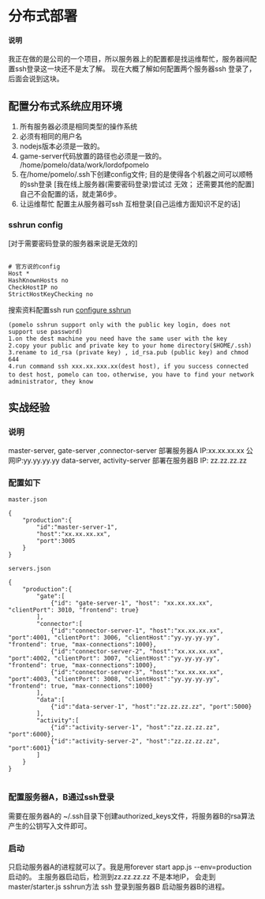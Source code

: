 # 分布式部署

#### 说明

我正在做的是公司的一个项目，所以服务器上的配置都是找运维帮忙，服务器间配置ssh登录这一块还不是太了解。
现在大概了解如何配置两个服务器ssh 登录了，后面会说到这块。

## 配置分布式系统应用环境

1. 所有服务器必须是相同类型的操作系统
2. 必须有相同的用户名
3. nodejs版本必须是一致的。 
4. game-server代码放置的路径也必须是一致的。 /home/pomelo/data/work/lordofpomelo
5. 在/home/pomelo/.ssh下创建config文件; 目的是使得各个机器之间可以顺畅的ssh登录 [我在线上服务器(需要密码登录)尝试过 无效； 还需要其他的配置]
   自己不会配置的话，就走第6步。
6. 让运维帮忙 配置主从服务器可ssh 互相登录[自己运维方面知识不足的话]


### sshrun config
[对于需要密码登录的服务器来说是无效的]
```

# 官方说的config
Host *
HashKnownHosts no
CheckHostIP no
StrictHostKeyChecking no

```

搜索资料配置ssh run
[configure sshrun](https://github.com/NetEase/pomelo/issues/693)

```
(pomelo sshrun support only with the public key login, does not support use password)
1.on the dest machine you need have the same user with the key
2.copy your public and private key to your home directory($HOME/.ssh)
3.rename to id_rsa (private key) , id_rsa.pub (public key) and chmod 644
4.run command ssh xxx.xx.xxx.xx(dest host), if you success connected to dest host, pomelo can too，otherwise, you have to find your network administrator, they know

```


## 实战经验

### 说明
master-server, gate-server ,connector-server 部署服务器A IP:xx.xx.xx.xx  公网IP:yy.yy.yy.yy
data-server, activity-server 部署在服务器B IP: zz.zz.zz.zz

### 配置如下

```
master.json

{
    "production":{
        "id":"master-server-1",
        "host":"xx.xx.xx.xx",
        "port":3005
    }
}

servers.json

{
    "production":{
        "gate":[
            {"id": "gate-server-1", "host": "xx.xx.xx.xx", "clientPort": 3010, "frontend": true}
        ],
        "connector":[
            {"id":"connector-server-1", "host":"xx.xx.xx.xx", "port":4001, "clientPort": 3006, "clientHost":"yy.yy.yy.yy", "frontend": true, "max-connections":1000},
            {"id":"connector-server-2", "host":"xx.xx.xx.xx", "port":4002, "clientPort": 3007, "clientHost":"yy.yy.yy.yy", "frontend": true, "max-connections":1000},
            {"id":"connector-server-3", "host":"xx.xx.xx.xx", "port":4003, "clientPort": 3008, "clientHost":"yy.yy.yy.yy", "frontend": true, "max-connections":1000}
        ],
        "data":[
            {"id":"data-server-1", "host":"zz.zz.zz.zz", "port":5000}
        ],
        "activity":[
            {"id":"activity-server-1", "host":"zz.zz.zz.zz", "port":6000},
            {"id":"activity-server-2", "host":"zz.zz.zz.zz", "port":6001}
        ]
    }
}


```

### 配置服务器A，B通过ssh登录
需要在服务器A的 ~/.ssh目录下创建authorized_keys文件，将服务器B的rsa算法产生的公钥写入文件即可。

### 启动
只启动服务器A的进程就可以了。我是用forever start app.js --env=production启动的。
主服务器启动后，检测到zz.zz.zz.zz 不是本地IP， 会走到master/starter.js sshrun方法 ssh 登录到服务器B 启动服务器B的进程。

